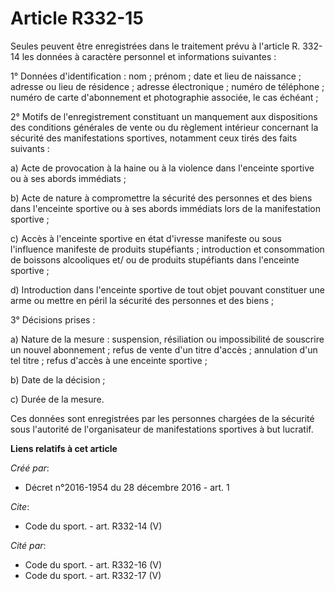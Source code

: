 # Article R332-15

Seules peuvent être enregistrées dans le traitement prévu à l'article R. 332-14 les données à caractère personnel et
informations suivantes : 

1° Données d'identification : nom ; prénom ; date et lieu de naissance ; adresse ou lieu de résidence ; adresse
électronique ; numéro de téléphone ; numéro de carte d'abonnement et photographie associée, le cas échéant ; 

2° Motifs de l'enregistrement constituant un manquement aux dispositions des conditions générales de vente ou du règlement
intérieur concernant la sécurité des manifestations sportives, notamment ceux tirés des faits suivants : 

a) Acte de provocation à la haine ou à la violence dans l'enceinte sportive ou à ses abords immédiats ; 

b) Acte de nature à compromettre la sécurité des personnes et des biens dans l'enceinte sportive ou à ses abords immédiats
lors de la manifestation sportive ; 

c) Accès à l'enceinte sportive en état d'ivresse manifeste ou sous l'influence manifeste de produits stupéfiants ;
introduction et consommation de boissons alcooliques et/ ou de produits stupéfiants dans l'enceinte sportive ; 

d) Introduction dans l'enceinte sportive de tout objet pouvant constituer une arme ou mettre en péril la sécurité des
personnes et des biens ; 

3° Décisions prises : 

a) Nature de la mesure : suspension, résiliation ou impossibilité de souscrire un nouvel abonnement ; refus de vente d'un
titre d'accès ; annulation d'un tel titre ; refus d'accès à une enceinte sportive ; 

b) Date de la décision ; 

c) Durée de la mesure. 

Ces données sont enregistrées par les personnes chargées de la sécurité sous l'autorité de l'organisateur de manifestations
sportives à but lucratif.

**Liens relatifs à cet article**

_Créé par_:

  - Décret n°2016-1954 du 28 décembre 2016 - art. 1

_Cite_:

  - Code du sport. - art. R332-14 (V)

_Cité par_:

  - Code du sport. - art. R332-16 (V)
  - Code du sport. - art. R332-17 (V)
